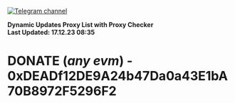 [![Telegram channel](https://img.shields.io/endpoint?url=https://runkit.io/damiankrawczyk/telegram-badge/branches/master?url=https://t.me/n4z4v0d)](https://t.me/n4z4v0d) 

**Dynamic Updates Proxy List with Proxy Checker**  
**Last Updated: 17.12.23 08:35**

# DONATE (_any evm_) - 0xDEADf12DE9A24b47Da0a43E1bA70B8972F5296F2
